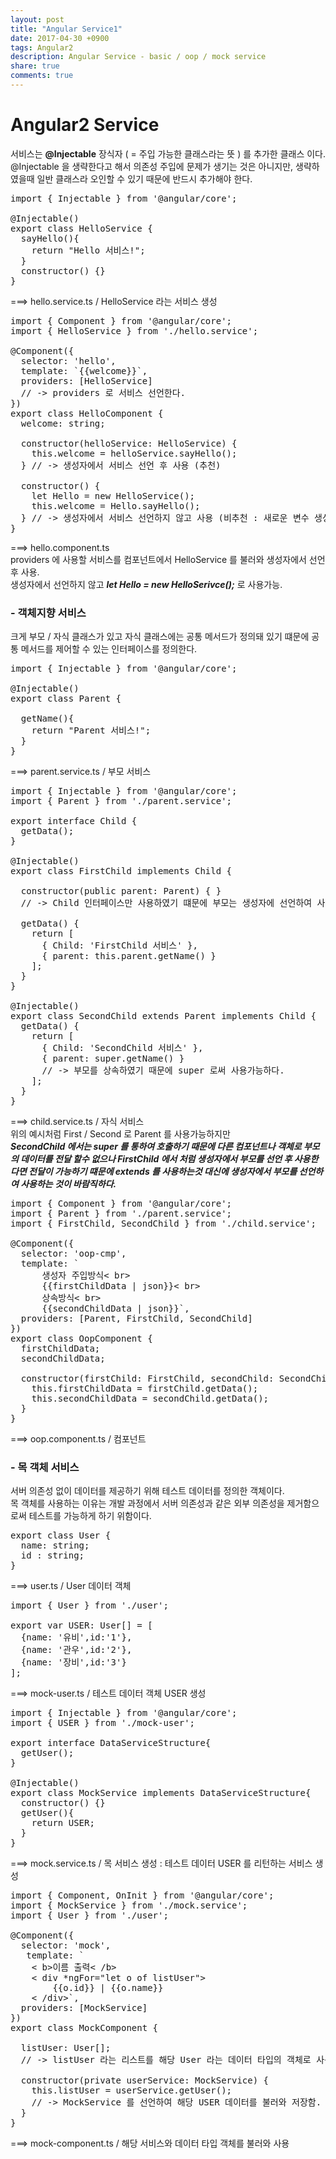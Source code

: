 ```yaml
---
layout: post
title: "Angular Service1"
date: 2017-04-30 +0900
tags: Angular2
description: Angular Service - basic / oop / mock service
share: true
comments: true
---
```


Angular2 Service
====
서비스는 **@Injectable** 장식자 ( = 주입 가능한 클래스라는 뜻 ) 를 추가한 클래스 이다.<br>
@Injectable 을 생략한다고 해서 의존성 주입에 문제가 생기는 것은 아니지만, 생략하였을때 일반 클래스라 오인할 수 있기 때문에 반드시 추가해야 한다.

<pre>
import { Injectable } from '@angular/core';

@Injectable()
export class HelloService {
  sayHello(){
    return "Hello 서비스!";
  }
  constructor() {}
}
</pre>

===> hello.service.ts / HelloService 라는 서비스 생성

<pre>
import { Component } from '@angular/core';
import { HelloService } from './hello.service';

@Component({
  selector: 'hello',
  template: `{{welcome}}`,
  providers: [HelloService]
  // -> providers 로 서비스 선언한다.
})
export class HelloComponent {
  welcome: string;

  constructor(helloService: HelloService) {
    this.welcome = helloService.sayHello();
  } // -> 생성자에서 서비스 선언 후 사용 (추천)
  
  constructor() {
  	let Hello = new HelloService();
  	this.welcome = Hello.sayHello();
  } // -> 생성자에서 서비스 선언하지 않고 사용 (비추천 : 새로운 변수 생성 / 메모리 사용)
}
</pre>

===> hello.component.ts<br>providers 에 사용할 서비스를 컴포넌트에서 HelloService 를 불러와 생성자에서 선언 후 사용.<br>
생성자에서 선언하지 않고 ***let Hello = new HelloSerivce();*** 로 사용가능.

### - 객체지향 서비스
크게 부모 / 자식 클래스가 있고 자식 클래스에는 공통 메서드가 정의돼 있기 떄문에 공통 메서드를 제어할 수 있는 인터페이스를 정의한다.

<pre>
import { Injectable } from '@angular/core';

@Injectable()
export class Parent {

  getName(){    
    return "Parent 서비스!";
  }
}
</pre>

===> parent.service.ts / 부모 서비스

<pre>
import { Injectable } from '@angular/core';
import { Parent } from './parent.service';

export interface Child {
  getData();
}

@Injectable()
export class FirstChild implements Child {

  constructor(public parent: Parent) { }
  // -> Child 인터페이스만 사용하였기 떄문에 부모는 생성자에 선언하여 사용하여야 한다.
  
  getData() {
    return [
      { Child: 'FirstChild 서비스' },
      { parent: this.parent.getName() }
    ];
  }
}

@Injectable()
export class SecondChild extends Parent implements Child {
  getData() {
    return [
      { Child: 'SecondChild 서비스' },
      { parent: super.getName() }
      // -> 부모를 상속하였기 때문에 super 로써 사용가능하다.
    ];
  }
}
</pre>

===> child.service.ts / 자식 서비스<br>
위의 예시처럼 First / Second 로 Parent 를 사용가능하지만<br>
***SecondChild 에서는 super 를 통하여 호출하기 때문에 다른 컴포넌트나 객체로 부모의 데이터를 전달 할수 없으나 FirstChild 에서 처럼 생성자에서 부모를 선언 후 사용한다면 전달이 가능하기 떄문에 extends 를 사용하는것 대신에 생성자에서 부모를 선언하여 사용하는 것이 바람직하다.***

<pre>
import { Component } from '@angular/core';
import { Parent } from './parent.service';
import { FirstChild, SecondChild } from './child.service';

@Component({
  selector: 'oop-cmp',
  template: `
      생성자 주입방식< br>
      {{firstChildData | json}}< br>
      상속방식< br>
      {{secondChildData | json}}`,
  providers: [Parent, FirstChild, SecondChild]
})
export class OopComponent {
  firstChildData;
  secondChildData;
  
  constructor(firstChild: FirstChild, secondChild: SecondChild) {
    this.firstChildData = firstChild.getData();
    this.secondChildData = secondChild.getData();
  }
}
</pre>

===> oop.component.ts / 컴포넌트

### - 목 객체 서비스
서버 의존성 없이 데이터를 제공하기 위해 테스트 데이터를 정의한 객체이다.<br>
목 객체를 사용하는 이유는 개발 과정에서 서버 의존성과 같은 외부 의존성을 제거함으로써 테스트를 가능하게 하기 위함이다.

<pre>
export class User {
  name: string;  
  id : string;
}
</pre>

===> user.ts / User 데이터 객체

<pre>
import { User } from './user';

export var USER: User[] = [
  {name: '유비',id:'1'},
  {name: '관우',id:'2'},
  {name: '장비',id:'3'}  
];
</pre>

===> mock-user.ts / 테스트 데이터 객체 USER 생성

<pre>
import { Injectable } from '@angular/core';
import { USER } from './mock-user';

export interface DataServiceStructure{
  getUser();
}

@Injectable()
export class MockService implements DataServiceStructure{
  constructor() {}
  getUser(){
    return USER;
  }
}
</pre>

===> mock.service.ts / 목 서비스 생성 : 테스트 데이터 USER 를 리턴하는 서비스 생성

<pre>
import { Component, OnInit } from '@angular/core';
import { MockService } from './mock.service';
import { User } from './user';

@Component({
  selector: 'mock',
   template: `
    < b>이름 출력< /b>
    < div *ngFor="let o of listUser">
        {{o.id}} | {{o.name}}
    < /div>`,
  providers: [MockService]
})
export class MockComponent {

  listUser: User[];
  // -> listUser 라는 리스트를 해당 User 라는 데이터 타입의 객체로 사용한다.

  constructor(private userService: MockService) {
    this.listUser = userService.getUser();
    // -> MockService 를 선언하여 해당 USER 데이터를 불러와 저장함. 
  }
}
</pre>

===> mock-component.ts / 해당 서비스와 데이터 타입 객체를 불러와 사용